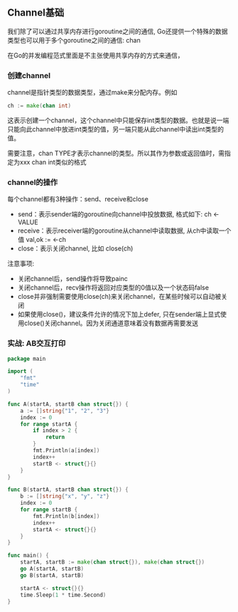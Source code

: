 ## Channel基础

我们除了可以通过共享内存进行goroutine之间的通信, Go还提供一个特殊的数据类型也可以用于多个goroutine之间的通信: chan

在Go的并发编程范式里面是不主张使用共享内存的方式来通信，

### 创建channel

channel是指针类型的数据类型，通过make来分配内存。例如

```go
ch := make(chan int)
```

这表示创建一个channel，这个channel中只能保存int类型的数据。也就是说一端只能向此channel中放进int类型的值，另一端只能从此channel中读出int类型的值。

需要注意，chan TYPE才表示channel的类型。所以其作为参数或返回值时，需指定为xxx chan int类似的格式


### channel的操作

每个channel都有3种操作：send、receive和close
+ send：表示sender端的goroutine向channel中投放数据, 格式如下: ch <- VALUE
+ receive：表示receiver端的goroutine从channel中读取数据, 从ch中读取一个值 val,ok := <-ch          
+ close：表示关闭channel, 比如 close(ch)

注意事项:
+ 关闭channel后，send操作将导致painc
+ 关闭channel后，recv操作将返回对应类型的0值以及一个状态码false
+ close并非强制需要使用close(ch)来关闭channel，在某些时候可以自动被关闭
+ 如果使用close()，建议条件允许的情况下加上defer, 只在sender端上显式使用close()关闭channel。因为关闭通道意味着没有数据再需要发送


### 实战: AB交互打印

```go
package main

import (
	"fmt"
	"time"
)

func A(startA, startB chan struct{}) {
	a := []string{"1", "2", "3"}
	index := 0
	for range startA {
		if index > 2 {
			return
		}
		fmt.Println(a[index])
		index++
		startB <- struct{}{}
	}
}

func B(startA, startB chan struct{}) {
	b := []string{"x", "y", "z"}
	index := 0
	for range startB {
		fmt.Println(b[index])
		index++
		startA <- struct{}{}
	}
}

func main() {
	startA, startB := make(chan struct{}), make(chan struct{})
	go A(startA, startB)
	go B(startA, startB)

	startA <- struct{}{}
	time.Sleep(1 * time.Second)
}
```